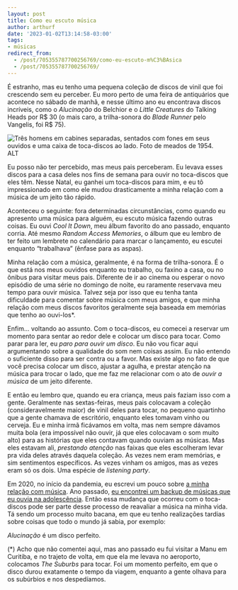 ```yaml
---
layout: post
title: Como eu escuto música
author: arthurf
date: '2023-01-02T13:14:58-03:00'
tags:
- músicas
redirect_from:
  - /post/705355787700256769/como-eu-escuto-m%C3%BAsica
  - /post/705355787700256769/
---
```


É estranho, mas eu tenho uma pequena coleção de discos de vinil que foi crescendo sem eu perceber. Eu moro perto de uma feira de antiquários que acontece no sábado de manhã, e nesse último ano eu encontrava discos incríveis, como o _Alucinação_ do Belchior e o _Little Creatures_ do Talking Heads por R$ 30 (o mais caro, a trilha-sonora do _Blade Runner_ pelo Vangelis, foi R$ 75).

![Três homens em cabines separadas, sentados com fones em seus ouvidos e uma caixa de toca-discos ao lado. Foto de meados de 1954.](https://64.media.tumblr.com/565307decb8e87bfb4a460d692c58d02/9740e45779ed77ac-0c/s640x960/53385c672e5b427f55f4a0dc750de931ba5dda92.jpg)ALT

Eu posso não ter percebido, mas meus pais perceberam. Eu levava esses discos para a casa deles nos fins de semana para ouvir no toca-discos que eles têm. Nesse Natal, eu ganhei um toca-discos para mim, e eu tô impressionado em como ele mudou drasticamente a minha relação com a música de um jeito tão rápido.

Aconteceu o seguinte: fora determinadas circunstâncias, como quando eu apresento uma música para alguém, eu escuto música fazendo outras coisas. Eu ouvi _Cool It Down_, meu álbum favorito do ano passado, enquanto corria. Até mesmo _Random Access Memories_, o álbum que eu lembro de ter feito um lembrete no calendário para marcar o lançamento, eu escutei enquanto “trabalhava” (ênfase para as aspas).

Minha relação com a música, geralmente, é na forma de trilha-sonora. É o que está nos meus ouvidos enquanto eu trabalho, ou faxino a casa, ou no ônibus para visitar meus pais. Diferente de ir ao cinema ou esperar o novo episódio de uma série no domingo de noite, eu raramente reservava meu tempo para ouvir música. Talvez seja por isso que eu tenha tanta dificuldade para comentar sobre música com meus amigos, e que minha relação com meus discos favoritos geralmente seja baseada em memórias que tenho ao ouvi-los\*.

Enfim… voltando ao assunto. Com o toca-discos, eu comecei a reservar um momento para sentar ao redor dele e colocar um disco para tocar. Como parar para ler, eu _paro para ouvir um disco_. Eu não vou ficar aqui argumentando sobre a qualidade do som nem coisas assim. Eu não entendo o suficiente disso para ser contra ou a favor. Mas existe algo no fato de que você precisa colocar um disco, ajustar a agulha, e prestar atenção na música para trocar o lado, que me faz me relacionar com o ato de _ouvir a música_ de um jeito diferente.

E então eu lembro que, quando eu era criança, meus pais faziam isso com a gente. Geralmente nas sextas-feiras, meus pais colocavam a coleção (consideravelmente maior) de vinil deles para tocar, no pequeno quartinho que a gente chamava de escritório, enquanto eles tomavam vinho ou cerveja. Eu e minha irmã ficávamos em volta, mas nem sempre dávamos muita bola (era impossível não ouvir, já que eles colocavam o som muito alto) para as histórias que eles contavam quando ouviam as músicas. Mas eles estavam ali, _prestando atenção_ nas faixas que eles escolheram levar pra vida deles através daquela coleção. As vezes nem eram memórias, e sim sentimentos específicos. As vezes vinham os amigos, mas as vezes eram só os dois. Uma espécie de _listening party_.

Em 2020, no início da pandemia, eu escrevi um pouco sobre [a minha relação com música](https://href.li/?https://paomortadela.com.br/post/658070128694640642/). Ano passado, [eu encontrei um backup de músicas que eu ouvia na adolescência](https://href.li/?https://paomortadela.com.br/post/680882155346362368/). Então essa mudança que ocorreu com o toca-discos pode ser parte desse processo de reavaliar a música na minha vida. Tá sendo um processo muito bacana, em que eu tenho realizações tardias sobre coisas que todo o mundo já sabia, por exemplo:

_Alucinação_ é um disco perfeito.

(\*) Acho que não comentei aqui, mas ano passado eu fui visitar a Manu em Curitiba, e no trajeto de volta, em que ela me levava no aeroporto, colocamos _The Suburbs_ para tocar. Foi um momento perfeito, em que o disco durou exatamente o tempo da viagem, enquanto a gente olhava para os subúrbios e nos despedíamos.

